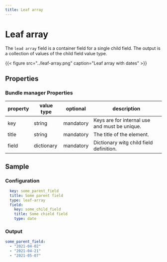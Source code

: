 ```yaml
---
title: Leaf array
---
```


# Leaf array

The `lead array` field is a container field for a single child field. The
output is a collection of values of the child field value type.

{{< figure src="../leaf-array.png" caption="Leaf array with dates" >}}

## Properties

### Bundle manager Properties

| property | value type | optional  | description                                   |
|----------|------------|-----------|-----------------------------------------------|
| key      | string     | mandatory | Keys are for internal use and must be unique. |
| title    | string     | mandatory | The title of the element.                     |
| field    | dictionary | mandatory | Dictionary witg child field definition.       |

## Sample

### Configuration

```yaml
  key: some_parent_field
  title: Some parent field
  type: leaf-array
  field:
    key: some_child_field
    title: Some chield field
    type: date
```

### Output

```yaml
some_parent_field:
  - "2021-04-02"
  - "2021-04-21"
  - "2021-05-07"
```
